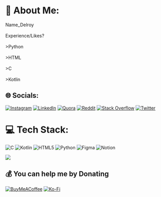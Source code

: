 # 💫 About Me:
Name_Delroy<br><br>Experience/Likes?<br><br>>Python<br><br>>HTML<br><br>>C<br><br>>Kotlin<br>


## 🌐 Socials:
[![Instagram](https://img.shields.io/badge/Instagram-%23E4405F.svg?logo=Instagram&logoColor=white)](https://instagram.com/delroy_09) [![LinkedIn](https://img.shields.io/badge/LinkedIn-%230077B5.svg?logo=linkedin&logoColor=white)](https://linkedin.com/in/delroypires09) [![Quora](https://img.shields.io/badge/Quora-%23B92B27.svg?logo=Quora&logoColor=white)](https://quora.com/profile/Delroy-Pires) [![Reddit](https://img.shields.io/badge/Reddit-%23FF4500.svg?logo=Reddit&logoColor=white)](https://reddit.com/user/Delroy_09) [![Stack Overflow](https://img.shields.io/badge/-Stackoverflow-FE7A16?logo=stack-overflow&logoColor=white)](https://stackoverflow.com/users/16830537) [![Twitter](https://img.shields.io/badge/Twitter-%231DA1F2.svg?logo=Twitter&logoColor=white)](https://twitter.com/PiresDelroy) 

# 💻 Tech Stack:
![C](https://img.shields.io/badge/c-%2300599C.svg?style=flat&logo=c&logoColor=white) ![Kotlin](https://img.shields.io/badge/kotlin-%230095D5.svg?style=flat&logo=kotlin&logoColor=white) ![HTML5](https://img.shields.io/badge/html5-%23E34F26.svg?style=flat&logo=html5&logoColor=white) ![Python](https://img.shields.io/badge/python-3670A0?style=flat&logo=python&logoColor=ffdd54) 	![Figma](https://img.shields.io/badge/figma-%23F24E1E.svg?style=flat&logo=figma&logoColor=white) ![Notion](https://img.shields.io/badge/Notion-%23000000.svg?style=flat&logo=notion&logoColor=white)

[![](https://visitcount.itsvg.in/api?id=Delroy09&icon=2&color=0)](https://visitcount.itsvg.in)

  ## 💰 You can help me by Donating
  [![BuyMeACoffee](https://img.shields.io/badge/Buy%20Me%20a%20Coffee-ffdd00?style=for-the-badge&logo=buy-me-a-coffee&logoColor=black)](https://buymeacoffee.com/del09) [![Ko-Fi](https://img.shields.io/badge/Ko--fi-F16061?style=for-the-badge&logo=ko-fi&logoColor=white)](https://ko-fi.com/del_kun) 

  
<!-- Proudly created with GPRM ( https://gprm.itsvg.in ) -->
